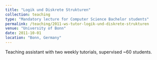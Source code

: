 ```yaml
---
title: "Logik und Diskrete Strukturen"
collection: teaching
type: "Mandatory lecture for Computer Science Bachelor students"
permalink: /teaching/2011-ws-tutor-logik-und-diskrete-strukturen
venue: "University of Bonn"
date: 2011-10-01
location: "Bonn, Germany"
---
```


Teaching assistant with two weekly tutorials, supervised ~60 students.
